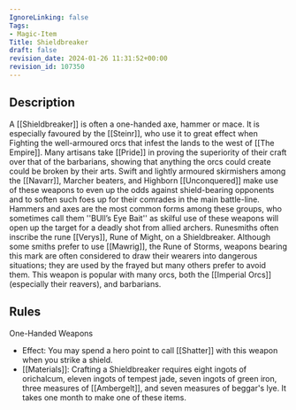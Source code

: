 ```yaml
---
IgnoreLinking: false
Tags:
- Magic-Item
Title: Shieldbreaker
draft: false
revision_date: 2024-01-26 11:31:52+00:00
revision_id: 107350
---
```


## Description
A [[Shieldbreaker]] is often a one-handed axe, hammer or mace. It is especially favoured by the [[Steinr]], who use it to great effect when Fighting the well-armoured orcs that infest the lands to the west of [[The Empire]]. Many artisans take [[Pride]] in proving the superiority of their craft over that of the barbarians, showing that anything the orcs could create could be broken by their arts.
Swift and lightly armoured skirmishers among the [[Navarr]], Marcher beaters, and Highborn [[Unconquered]] make use of these weapons to even up the odds against shield-bearing opponents and to soften such foes up for their comrades in the main battle-line. Hammers and axes are the most common forms among these groups, who sometimes call them ''BUll’s Eye Bait'' as skilful use of these weapons will open up the target for a deadly shot from allied archers.
Runesmiths often inscribe the rune [[Verys]], Rune of Might, on a Shieldbreaker. Although some smiths prefer to use [[Mawrig]], the Rune of Storms, weapons bearing this mark are often considered to draw their wearers into dangerous situations; they are used by the frayed but many others prefer to avoid them. This weapon is popular with many orcs, both the [[Imperial Orcs]] (especially their reavers), and barbarians.
## Rules
One-Handed Weapons
* Effect: You may spend a hero point to call [[Shatter]] with this weapon when you strike a shield.
* [[Materials]]: Crafting a Shieldbreaker requires eight ingots of orichalcum, eleven ingots of tempest jade, seven ingots of green iron, three measures of [[Ambergelt]], and seven measures of beggar's lye. It takes one month to make one of these items.